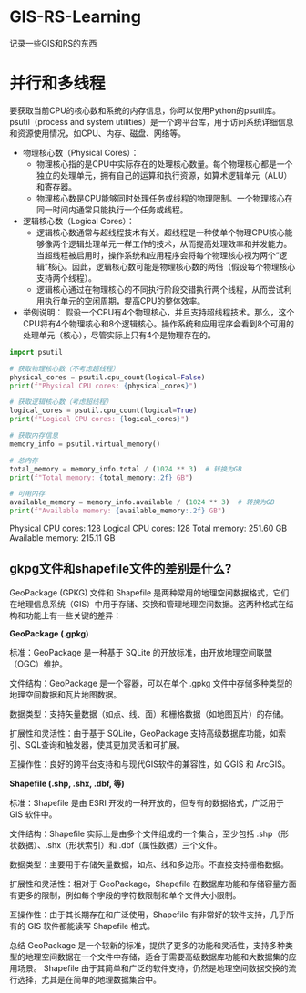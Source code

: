 # GIS-RS-Learning
记录一些GIS和RS的东西
# 并行和多线程
要获取当前CPU的核心数和系统的内存信息，你可以使用Python的psutil库。psutil（process and system utilities）是一个跨平台库，用于访问系统详细信息和资源使用情况，如CPU、内存、磁盘、网络等。
- 物理核心数（Physical Cores）：
  - 物理核心指的是CPU中实际存在的处理核心数量。每个物理核心都是一个独立的处理单元，拥有自己的运算和执行资源，如算术逻辑单元（ALU）和寄存器。
  - 物理核心数是CPU能够同时处理任务或线程的物理限制。一个物理核心在同一时间内通常只能执行一个任务或线程。
- 逻辑核心数（Logical Cores）：
  - 逻辑核心数通常与超线程技术有关。超线程是一种使单个物理CPU核心能够像两个逻辑处理单元一样工作的技术，从而提高处理效率和并发能力。
当超线程被启用时，操作系统和应用程序会将每个物理核心视为两个“逻辑”核心。因此，逻辑核心数可能是物理核心数的两倍（假设每个物理核心支持两个线程）。
  - 逻辑核心通过在物理核心的不同执行阶段交错执行两个线程，从而尝试利用执行单元的空闲周期，提高CPU的整体效率。
- 举例说明：
假设一个CPU有4个物理核心，并且支持超线程技术。那么，这个CPU将有4个物理核心和8个逻辑核心。操作系统和应用程序会看到8个可用的处理单元（核心），尽管实际上只有4个是物理存在的。
```python
import psutil

# 获取物理核心数（不考虑超线程）
physical_cores = psutil.cpu_count(logical=False)
print(f"Physical CPU cores: {physical_cores}")

# 获取逻辑核心数（考虑超线程）
logical_cores = psutil.cpu_count(logical=True)
print(f"Logical CPU cores: {logical_cores}")

# 获取内存信息
memory_info = psutil.virtual_memory()

# 总内存
total_memory = memory_info.total / (1024 ** 3)  # 转换为GB
print(f"Total memory: {total_memory:.2f} GB")

# 可用内存
available_memory = memory_info.available / (1024 ** 3)  # 转换为GB
print(f"Available memory: {available_memory:.2f} GB")


```
Physical CPU cores: 128
Logical CPU cores: 128
Total memory: 251.60 GB
Available memory: 215.11 GB
## gkpg文件和shapefile文件的差别是什么?
GeoPackage (GPKG) 文件和 Shapefile 是两种常用的地理空间数据格式，它们在地理信息系统（GIS）中用于存储、交换和管理地理空间数据。这两种格式在结构和功能上有一些关键的差异：

**GeoPackage (.gpkg)**

标准：GeoPackage 是一种基于 SQLite 的开放标准，由开放地理空间联盟（OGC）维护。

文件结构：GeoPackage 是一个容器，可以在单个 .gpkg 文件中存储多种类型的地理空间数据和瓦片地图数据。

数据类型：支持矢量数据（如点、线、面）和栅格数据（如地图瓦片）的存储。

扩展性和灵活性：由于基于 SQLite，GeoPackage 支持高级数据库功能，如索引、SQL查询和触发器，使其更加灵活和可扩展。

互操作性：良好的跨平台支持和与现代GIS软件的兼容性，如 QGIS 和 ArcGIS。

**Shapefile (.shp, .shx, .dbf, 等)**

标准：Shapefile 是由 ESRI 开发的一种开放的，但专有的数据格式，广泛用于 GIS 软件中。

文件结构：Shapefile 实际上是由多个文件组成的一个集合，至少包括 .shp（形状数据）、.shx（形状索引）和 .dbf（属性数据）三个文件。

数据类型：主要用于存储矢量数据，如点、线和多边形。不直接支持栅格数据。

扩展性和灵活性：相对于 GeoPackage，Shapefile 在数据库功能和存储容量方面有更多的限制，例如每个字段的字符数限制和单个文件大小限制。

互操作性：由于其长期存在和广泛使用，Shapefile 有非常好的软件支持，几乎所有的 GIS 软件都能读写 Shapefile 格式。

总结
GeoPackage 是一个较新的标准，提供了更多的功能和灵活性，支持多种类型的地理空间数据在一个文件中存储，适合于需要高级数据库功能和大数据集的应用场景。
Shapefile 由于其简单和广泛的软件支持，仍然是地理空间数据交换的流行选择，尤其是在简单的地理数据集合中。
